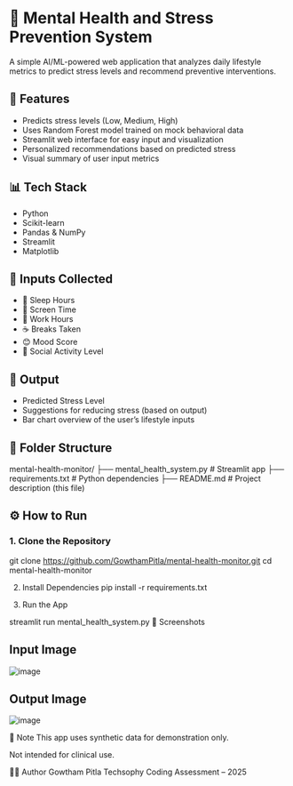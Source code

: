 # 🧠 Mental Health and Stress Prevention System

A simple AI/ML-powered web application that analyzes daily lifestyle metrics to predict stress levels and recommend preventive interventions.

## 🚀 Features

- Predicts stress levels (Low, Medium, High)
- Uses Random Forest model trained on mock behavioral data
- Streamlit web interface for easy input and visualization
- Personalized recommendations based on predicted stress
- Visual summary of user input metrics

## 📊 Tech Stack

- Python
- Scikit-learn
- Pandas & NumPy
- Streamlit
- Matplotlib

## 🧪 Inputs Collected

- 🛌 Sleep Hours
- 📱 Screen Time
- 💼 Work Hours
- ☕ Breaks Taken
- 😊 Mood Score
- 👥 Social Activity Level

## 🎯 Output

- Predicted Stress Level
- Suggestions for reducing stress (based on output)
- Bar chart overview of the user’s lifestyle inputs

## 📁 Folder Structure

mental-health-monitor/
├── mental_health_system.py # Streamlit app
├── requirements.txt # Python dependencies
├── README.md # Project description (this file)

## ⚙️ How to Run

### 1. Clone the Repository

git clone https://github.com/GowthamPitla/mental-health-monitor.git
cd mental-health-monitor

2. Install Dependencies
pip install -r requirements.txt

3. Run the App

streamlit run mental_health_system.py
📸 Screenshots
## Input Image
![image](https://github.com/user-attachments/assets/07d897a7-b4c8-4582-96c6-d9dd43ff385e)

## Output Image
![image](https://github.com/user-attachments/assets/d85049ed-e8bb-4cdf-b734-f9a60f7f682e)

<!-- (Optional) Replace with your screenshot URL -->

📌 Note
This app uses synthetic data for demonstration only.

Not intended for clinical use.

🧑‍💻 Author
Gowtham Pitla
Techsophy Coding Assessment – 2025
